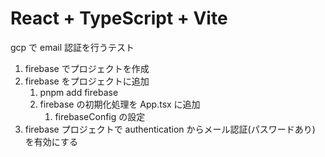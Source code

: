 # React + TypeScript + Vite

gcp で email 認証を行うテスト

1. firebase でプロジェクトを作成
2. firebase をプロジェクトに追加
   1. pnpm add firebase
   2. firebase の初期化処理を App.tsx に追加
      1. firebaseConfig の設定
3. firebase プロジェクトで authentication からメール認証(パスワードあり) を有効にする
